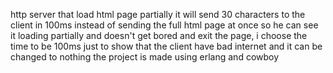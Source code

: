 http server that load html page partially it will send 30 characters to the client in 100ms instead of sending the full html page at once so he can see it loading partially and doesn't get bored and exit the page, i choose the time to be 100ms just to show that the client have bad internet and it can be changed to nothing the project is made using erlang and cowboy